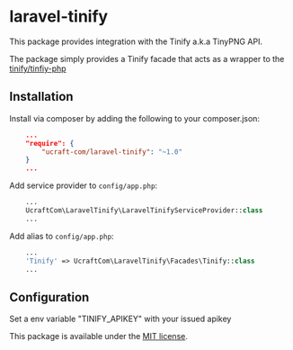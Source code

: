 # laravel-tinify

This package provides integration with the Tinify a.k.a TinyPNG API.

The package simply provides a Tinify facade that acts as a wrapper to the [tinify/tinfiy-php](https://github.com/tinify/tinify-php)

## Installation

Install via composer by adding the following to your composer.json:

```json
    ...
    "require": {
        "ucraft-com/laravel-tinify": "~1.0"
    }
    ...
```

Add service provider to ```config/app.php```:

```php
    ...
    UcraftCom\LaravelTinify\LaravelTinifyServiceProvider::class
    ...
```

Add alias to ```config/app.php```:

```php
    ...
    'Tinify' => UcraftCom\LaravelTinify\Facades\Tinify::class
    ...
```

## Configuration
Set a env variable "TINIFY_APIKEY" with your issued apikey

This package is available under the [MIT license](http://opensource.org/licenses/MIT).